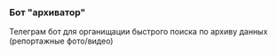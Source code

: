 <h3>Бот "архиватор"</h3>
Телеграм бот для органищации быстрого поиска по архиву данных (репортажные фото/видео)
